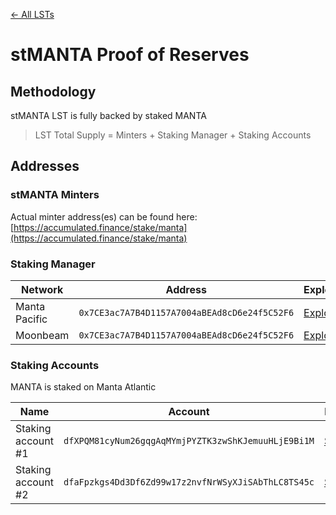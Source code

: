 [← All LSTs](../README.md)
# stMANTA Proof of Reserves

## Methodology
stMANTA LST is fully backed by staked MANTA
> LST Total Supply = Minters + Staking Manager + Staking Accounts

## Addresses

### stMANTA Minters
Actual minter address(es) can be found here:<br />
[https://accumulated.finance/stake/manta](https://accumulated.finance/stake/manta)

### Staking Manager
| Network | Address | Explorer |
| -- | -- | -- |
| Manta Pacific | `0x7CE3ac7A7B4D1157A7004aBEAd8cD6e24f5C52F6` | [Explorer](https://pacific-explorer.manta.network/address/0x7CE3ac7A7B4D1157A7004aBEAd8cD6e24f5C52F6) |
| Moonbeam | `0x7CE3ac7A7B4D1157A7004aBEAd8cD6e24f5C52F6` | [Explorer](https://moonscan.io/address/0x7CE3ac7A7B4D1157A7004aBEAd8cD6e24f5C52F6) |

### Staking Accounts
MANTA is staked on Manta Atlantic

| Name | Account | Explorer |
| -- | -- | -- |
| Staking account #1 | `dfXPQM81cyNum26gqgAqMYmjPYZTK3zwShKJemuuHLjE9Bi1M` | [Subscan](https://manta.subscan.io/account/dfXPQM81cyNum26gqgAqMYmjPYZTK3zwShKJemuuHLjE9Bi1M) |
| Staking account #2 | `dfaFpzkgs4Dd3Df6Zd99w17z2nvfNrWSyXJiSAbThLC8TS45c` | [Subscan](https://manta.subscan.io/account/dfaFpzkgs4Dd3Df6Zd99w17z2nvfNrWSyXJiSAbThLC8TS45c) |
